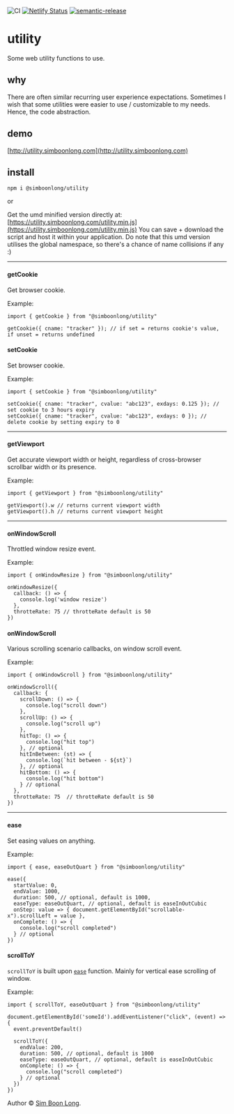 ![CI](https://github.com/simboonlong/utility/workflows/CI/badge.svg?branch=master&event=push) [![Netlify Status](https://api.netlify.com/api/v1/badges/13e83d25-b833-48e5-bc73-bac4e8e32958/deploy-status)](https://app.netlify.com/sites/lucid-ardinghelli-84074a/deploys) [![semantic-release](https://img.shields.io/badge/%20%20%F0%9F%93%A6%F0%9F%9A%80-semantic--release-e10079.svg)](https://github.com/semantic-release/semantic-release)

# utility

Some web utility functions to use.

## why

There are often similar recurring user experience expectations. Sometimes I wish that some utilities were easier to use / customizable to my needs. Hence, the code abstraction.

## demo

[http://utility.simboonlong.com](http://utility.simboonlong.com)

## install

`npm i @simboonlong/utility`

or

Get the umd minified version directly at: [https://utility.simboonlong.com/utility.min.js](https://utility.simboonlong.com/utility.min.js) You can save + download the script and host it within your application. Do note that this umd version utilises the global namespace, so there's a chance of name collisions if any :)

---

#### getCookie

Get browser cookie.

Example:

```
import { getCookie } from "@simboonlong/utility"

getCookie({ cname: "tracker" }); // if set = returns cookie's value, if unset = returns undefined
```

#### setCookie

Set browser cookie.

Example:

```
import { setCookie } from "@simboonlong/utility"

setCookie({ cname: "tracker", cvalue: "abc123", exdays: 0.125 }); // set cookie to 3 hours expiry
setCookie({ cname: "tracker", cvalue: "abc123", exdays: 0 }); // delete cookie by setting expiry to 0
```

---

#### getViewport

Get accurate viewport width or height, regardless of cross-browser scrollbar width or its presence.

Example:

```
import { getViewport } from "@simboonlong/utility"

getViewport().w // returns current viewport width
getViewport().h // returns current viewport height
```

---

#### onWindowScroll

Throttled window resize event.

Example:

```
import { onWindowResize } from "@simboonlong/utility"

onWindowResize({
  callback: () => {
    console.log('window resize')
  },
  throtteRate: 75 // throtteRate default is 50
})
```

#### onWindowScroll

Various scrolling scenario callbacks, on window scroll event.

Example:

```
import { onWindowScroll } from "@simboonlong/utility"

onWindowScroll({
  callback: {
    scrollDown: () => {
      console.log("scroll down")
    },
    scrollUp: () => {
      console.log("scroll up")
    },
    hitTop: () => {
      console.log("hit top")
    }, // optional
    hitInBetween: (st) => {
      console.log(`hit between - ${st}`)
    }, // optional
    hitBottom: () => {
      console.log("hit bottom")
    } // optional
  },
  throtteRate: 75  // throtteRate default is 50
})
```

---

#### ease

Set easing values on anything.

Example:

```
import { ease, easeOutQuart } from "@simboonlong/utility"

ease({
  startValue: 0,
  endValue: 1000,
  duration: 500, // optional, default is 1000,
  easeType: easeOutQuart, // optional, default is easeInOutCubic
  onStep: value => { document.getElementById("scrollable-x").scrollLeft = value },
  onComplete: () => {
    console.log("scroll completed")
  } // optional
})
```

#### scrollToY

`scrollToY` is built upon [`ease`](#ease) function. Mainly for vertical ease scrolling of window.

Example:

```
import { scrollToY, easeOutQuart } from "@simboonlong/utility"

document.getElementById('someId').addEventListener("click", (event) => {
  event.preventDefault()

  scrollToY({
    endValue: 200,
    duration: 500, // optional, default is 1000
    easeType: easeOutQuart, // optional, default is easeInOutCubic
    onComplete: () => {
      console.log("scroll completed")
    } // optional
  })
})
```

Author © [Sim Boon Long](http://simboonlong.com/).
